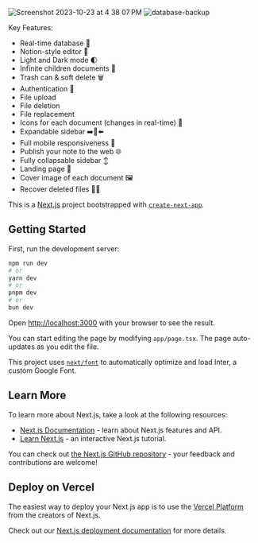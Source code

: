 
![Screenshot 2023-10-23 at 4 38 07 PM](https://github.com/Zaidbhati10114/note-junction/assets/59171704/33239198-7f47-457d-aa53-09347debec5a)
![database-backup](https://github.com/Zaidbhati10114/note-junction/assets/59171704/b5ddbd18-48d9-4031-bc96-db70bfcaeb10)

Key Features:

* Real-time database 🔗
* Notion-style editor 📝
* Light and Dark mode 🌓
* Infinite children documents 🌲
* Trash can & soft delete 🗑
* Authentication  🔐
* File upload
* File deletion
* File replacement
* Icons for each document (changes in real-time) 🌠
* Expandable sidebar  ➡️🔀⬅️
* Full mobile responsiveness 📱
* Publish your note to the web 🌐
* Fully collapsable sidebar ↕ 
* Landing page 🛬
* Cover image of each document  🖼️
* Recover deleted files  🔄📄


This is a [Next.js](https://nextjs.org/) project bootstrapped with [`create-next-app`](https://github.com/vercel/next.js/tree/canary/packages/create-next-app).

## Getting Started

First, run the development server:

```bash
npm run dev
# or
yarn dev
# or
pnpm dev
# or
bun dev
```

Open [http://localhost:3000](http://localhost:3000) with your browser to see the result.

You can start editing the page by modifying `app/page.tsx`. The page auto-updates as you edit the file.

This project uses [`next/font`](https://nextjs.org/docs/basic-features/font-optimization) to automatically optimize and load Inter, a custom Google Font.

## Learn More

To learn more about Next.js, take a look at the following resources:

- [Next.js Documentation](https://nextjs.org/docs) - learn about Next.js features and API.
- [Learn Next.js](https://nextjs.org/learn) - an interactive Next.js tutorial.

You can check out [the Next.js GitHub repository](https://github.com/vercel/next.js/) - your feedback and contributions are welcome!

## Deploy on Vercel

The easiest way to deploy your Next.js app is to use the [Vercel Platform](https://vercel.com/new?utm_medium=default-template&filter=next.js&utm_source=create-next-app&utm_campaign=create-next-app-readme) from the creators of Next.js.

Check out our [Next.js deployment documentation](https://nextjs.org/docs/deployment) for more details.

